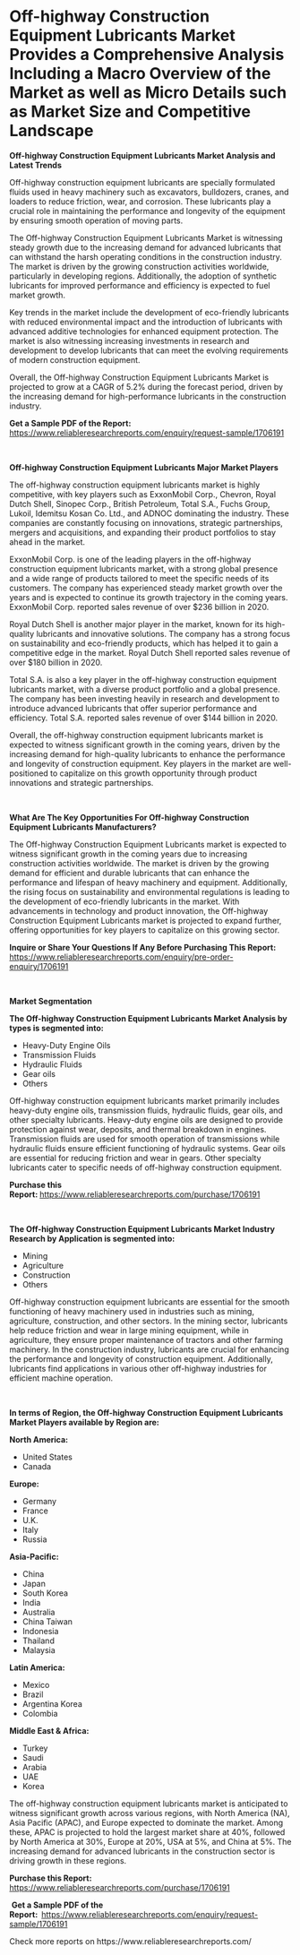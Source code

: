 <p><h1>Off-highway Construction Equipment Lubricants Market Provides a Comprehensive Analysis Including a Macro Overview of the Market as well as Micro Details such as Market Size and Competitive Landscape</h1></p><p><strong>Off-highway Construction Equipment Lubricants Market Analysis and Latest Trends</strong></p>
<p><p>Off-highway construction equipment lubricants are specially formulated fluids used in heavy machinery such as excavators, bulldozers, cranes, and loaders to reduce friction, wear, and corrosion. These lubricants play a crucial role in maintaining the performance and longevity of the equipment by ensuring smooth operation of moving parts.</p><p>The Off-highway Construction Equipment Lubricants Market is witnessing steady growth due to the increasing demand for advanced lubricants that can withstand the harsh operating conditions in the construction industry. The market is driven by the growing construction activities worldwide, particularly in developing regions. Additionally, the adoption of synthetic lubricants for improved performance and efficiency is expected to fuel market growth.</p><p>Key trends in the market include the development of eco-friendly lubricants with reduced environmental impact and the introduction of lubricants with advanced additive technologies for enhanced equipment protection. The market is also witnessing increasing investments in research and development to develop lubricants that can meet the evolving requirements of modern construction equipment.</p><p>Overall, the Off-highway Construction Equipment Lubricants Market is projected to grow at a CAGR of 5.2% during the forecast period, driven by the increasing demand for high-performance lubricants in the construction industry.</p></p>
<p><strong>Get a Sample PDF of the Report:&nbsp;</strong> <a href="https://www.reliableresearchreports.com/enquiry/request-sample/1706191">https://www.reliableresearchreports.com/enquiry/request-sample/1706191</a></p>
<p>&nbsp;</p>
<p><strong>Off-highway Construction Equipment Lubricants Major Market Players</strong></p>
<p><p>The off-highway construction equipment lubricants market is highly competitive, with key players such as ExxonMobil Corp., Chevron, Royal Dutch Shell, Sinopec Corp., British Petroleum, Total S.A., Fuchs Group, Lukoil, Idemitsu Kosan Co. Ltd., and ADNOC dominating the industry. These companies are constantly focusing on innovations, strategic partnerships, mergers and acquisitions, and expanding their product portfolios to stay ahead in the market.</p><p>ExxonMobil Corp. is one of the leading players in the off-highway construction equipment lubricants market, with a strong global presence and a wide range of products tailored to meet the specific needs of its customers. The company has experienced steady market growth over the years and is expected to continue its growth trajectory in the coming years. ExxonMobil Corp. reported sales revenue of over $236 billion in 2020.</p><p>Royal Dutch Shell is another major player in the market, known for its high-quality lubricants and innovative solutions. The company has a strong focus on sustainability and eco-friendly products, which has helped it to gain a competitive edge in the market. Royal Dutch Shell reported sales revenue of over $180 billion in 2020.</p><p>Total S.A. is also a key player in the off-highway construction equipment lubricants market, with a diverse product portfolio and a global presence. The company has been investing heavily in research and development to introduce advanced lubricants that offer superior performance and efficiency. Total S.A. reported sales revenue of over $144 billion in 2020.</p><p>Overall, the off-highway construction equipment lubricants market is expected to witness significant growth in the coming years, driven by the increasing demand for high-quality lubricants to enhance the performance and longevity of construction equipment. Key players in the market are well-positioned to capitalize on this growth opportunity through product innovations and strategic partnerships.</p></p>
<p>&nbsp;</p>
<p><strong>What Are The Key Opportunities For Off-highway Construction Equipment Lubricants Manufacturers?</strong></p>
<p><p>The Off-highway Construction Equipment Lubricants market is expected to witness significant growth in the coming years due to increasing construction activities worldwide. The market is driven by the growing demand for efficient and durable lubricants that can enhance the performance and lifespan of heavy machinery and equipment. Additionally, the rising focus on sustainability and environmental regulations is leading to the development of eco-friendly lubricants in the market. With advancements in technology and product innovation, the Off-highway Construction Equipment Lubricants market is projected to expand further, offering opportunities for key players to capitalize on this growing sector.</p></p>
<p><strong>Inquire or Share Your Questions If Any Before Purchasing This Report:</strong> <a href="https://www.reliableresearchreports.com/enquiry/pre-order-enquiry/1706191">https://www.reliableresearchreports.com/enquiry/pre-order-enquiry/1706191</a></p>
<p>&nbsp;</p>
<p><strong>Market Segmentation</strong></p>
<p><strong>The Off-highway Construction Equipment Lubricants Market Analysis by types is segmented into:</strong></p>
<p><ul><li>Heavy-Duty Engine Oils</li><li>Transmission Fluids</li><li>Hydraulic Fluids</li><li>Gear oils</li><li>Others</li></ul></p>
<p><p>Off-highway construction equipment lubricants market primarily includes heavy-duty engine oils, transmission fluids, hydraulic fluids, gear oils, and other specialty lubricants. Heavy-duty engine oils are designed to provide protection against wear, deposits, and thermal breakdown in engines. Transmission fluids are used for smooth operation of transmissions while hydraulic fluids ensure efficient functioning of hydraulic systems. Gear oils are essential for reducing friction and wear in gears. Other specialty lubricants cater to specific needs of off-highway construction equipment.</p></p>
<p><strong>Purchase this Report:&nbsp;</strong><a href="https://www.reliableresearchreports.com/purchase/1706191">https://www.reliableresearchreports.com/purchase/1706191</a></p>
<p>&nbsp;</p>
<p><strong>The Off-highway Construction Equipment Lubricants Market Industry Research by Application is segmented into:</strong></p>
<p><ul><li>Mining</li><li>Agriculture</li><li>Construction</li><li>Others</li></ul></p>
<p><p>Off-highway construction equipment lubricants are essential for the smooth functioning of heavy machinery used in industries such as mining, agriculture, construction, and other sectors. In the mining sector, lubricants help reduce friction and wear in large mining equipment, while in agriculture, they ensure proper maintenance of tractors and other farming machinery. In the construction industry, lubricants are crucial for enhancing the performance and longevity of construction equipment. Additionally, lubricants find applications in various other off-highway industries for efficient machine operation.</p></p>
<p>&nbsp;</p>
<p><strong>In terms of Region, the Off-highway Construction Equipment Lubricants Market Players available by Region are:</strong></p>
<p>
    <p> <strong> North America: </strong>
        <ul>
            <li>United States</li>
            <li>Canada</li>
        </ul>
        </p> 
    <p> <strong> Europe: </strong>
        <ul>
            <li>Germany</li>
            <li>France</li>
            <li>U.K.</li>
            <li>Italy</li>
            <li>Russia</li>
        </ul>
        </p> 
    <p> <strong> Asia-Pacific: </strong>
        <ul>
            <li>China</li>
            <li>Japan</li>
            <li>South Korea</li>
            <li>India</li>
            <li>Australia</li>
            <li>China Taiwan</li>
            <li>Indonesia</li>
            <li>Thailand</li>
            <li>Malaysia</li>
        </ul>
        </p> 
    <p> <strong> Latin America: </strong>
        <ul>
            <li>Mexico</li>
            <li>Brazil</li>
            <li>Argentina Korea</li>
            <li>Colombia</li>
        </ul>
        </p> 
    <p> <strong> Middle East & Africa: </strong>
        <ul>
            <li>Turkey</li>
            <li>Saudi</li>
            <li>Arabia</li>
            <li>UAE</li>
            <li>Korea</li>
        </ul>
    </p>
    </p>
<p><p>The off-highway construction equipment lubricants market is anticipated to witness significant growth across various regions, with North America (NA), Asia Pacific (APAC), and Europe expected to dominate the market. Among these, APAC is projected to hold the largest market share at 40%, followed by North America at 30%, Europe at 20%, USA at 5%, and China at 5%. The increasing demand for advanced lubricants in the construction sector is driving growth in these regions.</p></p>
<p><strong>Purchase this Report: </strong><a href="https://www.reliableresearchreports.com/purchase/1706191">https://www.reliableresearchreports.com/purchase/1706191</a></p>
<p>&nbsp;<strong>Get a Sample PDF of the Report:&nbsp;&nbsp;</strong><a href="https://www.reliableresearchreports.com/enquiry/request-sample/1706191">https://www.reliableresearchreports.com/enquiry/request-sample/1706191</a></p>
<p><strong></strong></p>
<p>Check more reports on https://www.reliableresearchreports.com/</p>